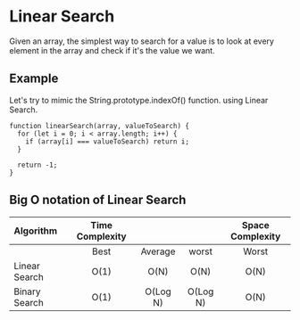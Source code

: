 # Linear Search

Given an array, the simplest way to search for a value is to look at every element in the array and check if it's the value we want.

## Example

Let's try to mimic the String.prototype.indexOf() function. using Linear Search.

```
function linearSearch(array, valueToSearch) {
  for (let i = 0; i < array.length; i++) {
    if (array[i] === valueToSearch) return i;
  }

  return -1;
}
```

## Big O notation of Linear Search

| Algorithm     | Time Complexity |          |          | Space Complexity |
| :------------ | :-------------: | :------: | :------: | :--------------: |
|               |      Best       | Average  |  worst   |      Worst       |
| Linear Search |      O(1)       |   O(N)   |   O(N)   |       O(N)       |
| Binary Search |      O(1)       | O(Log N) | O(Log N) |       O(N)       |
